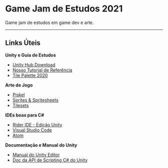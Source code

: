 # Game Jam de Estudos 2021
Game jam de estudos em game dev e arte.

---

## Links Úteis


**Unity e Guia de Estudos**

* [Unity Hub Download](https://unity3d.com/pt/get-unity/download)
* [Nosso Tutorial de Referência](https://learn.unity.com/project/ruby-s-2d-rpg?uv=2020.3)
* [Tile Palette 2020](https://docs.unity3d.com/Manual/Tilemap-Palette.html)

**Arte de Jogo**
* [Piskel](https://www.piskelapp.com/)
* [Sprites & Spritesheets](https://lospec.com/pixel-art-tutorials/tags/sprites)
* [Tilesets](https://www.youtube.com/watch?v=AM30pMxMWYo)

**IDEs boas para C#**

* [Rider IDE - Edição Unity](https://www.jetbrains.com/pt-br/lp/dotnet-unity/)
* [Visual Studio Code](https://code.visualstudio.com/)
* [Atom](https://atom.io/)

**Documentação e Manual do Unity**

* [Manual do Unity Editor](https://docs.unity3d.com/Manual/index.html)
* [Doc da API de Scripting C# do Unity](https://docs.unity3d.com/ScriptReference/index.html)
